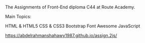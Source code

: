 The Assignments of Front-End diploma C44 at Route Academy.

Main Topics:

HTML & HTML5
CSS & CSS3
Bootstrap
Font Awesome
JavaScript


https://abdelrahmanshahawy1987.github.io/assign.2js/
